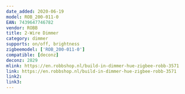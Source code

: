 ```yaml
---
date_added: 2020-06-19
model: ROB_200-011-0
EAN: 7439647746782
vendor: ROBB
title: 2-Wire Dimmer
category: dimmer
supports: on/off, brightness
zigbeemodel: ['ROB_200-011-0']
compatible: [deconz]
deconz: 2829
mlink: https://en.robbshop.nl/build-in-dimmer-hue-zigbee-robb-3571
link: https://en.robbshop.nl/build-in-dimmer-hue-zigbee-robb-3571
link2: 
link3: 
---
```

